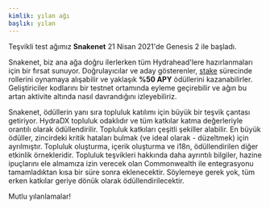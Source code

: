 ```yaml
---
kimlik: yılan ağı
başlık: yılan
---
```


Teşvikli test ağımız **Snakenet** 21 Nisan 2021'de Genesis 2 ile başladı.

Snakenet, biz ana ağa doğru ilerlerken tüm Hydrahead'lere hazırlanmaları için bir fırsat sunuyor. Doğrulayıcılar ve aday gösterenler, [stake](/stake) sürecinde rollerini oynamaya alışabilir ve yaklaşık **%50 APY** ödüllerini kazanabilirler. Geliştiriciler kodlarını bir testnet ortamında eyleme geçirebilir ve ağın bu artan aktivite altında nasıl davrandığını izleyebiliriz.

Snakenet, ödüllerin yanı sıra topluluk katılımı için büyük bir teşvik çantası getiriyor. HydraDX topluluk odaklıdır ve tüm katkılar katma değerleriyle orantılı olarak ödüllendirilir. Topluluk katkıları çeşitli şekiller alabilir. En büyük ödüller, zincirdeki kritik hataları bulmak (ve ideal olarak - düzeltmek) için ayrılmıştır. Topluluk oluşturma, içerik oluşturma ve i18n, ödüllendirilen diğer etkinlik örnekleridir. Topluluk teşvikleri hakkında daha ayrıntılı bilgiler, hazine ipuçlarını ele almamıza izin verecek olan Commonwealth ile entegrasyonu tamamladıktan kısa bir süre sonra eklenecektir. Söylemeye gerek yok, tüm erken katkılar geriye dönük olarak ödüllendirilecektir.

Mutlu yılanlamalar!

